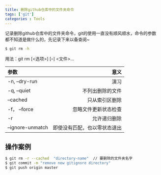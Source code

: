 ```yaml
---
title: 删除github仓库中的文件夹命令
tags: ['git']
categories : Tools
---
```


记录删除github仓库中的文件夹命令，git的使用一直没有顺风顺水，命令的参数都不知道是做什么的，先记录下来以备查阅~

``` bash
$ git rm -h
```

 <!-- more -->

用法：git rm [<选项>] [–] <文件>…



| 参数      |    意义 | 
| :-------- | --------:| 
| -n, –dry-run  | 演习 | 
| -q, –quiet     |   不列出删除的文件 | 
| –cached      |    只从索引区删除 | 
| -f， –force     |    忽略文件更新状态检查 | 
| -r     |    允许递归删除 | 
| –ignore-unmatch     |    即使没有匹配，也以零状态退出 | 

## 操作案例

``` bash
$ git rm -r --cached  "directory-name"  // 要删除的文件夹名字
$ git commit -m "remove new gitignore directory"
$ git push origin master
```
